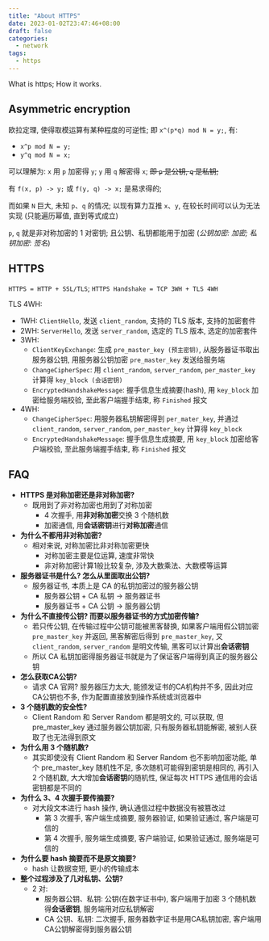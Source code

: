 ```yaml
---
title: "About HTTPS"
date: 2023-01-02T23:47:46+08:00
draft: false
categories:
  - network
tags:
  - https
---
```


What is https; How it works.

<!--more-->

## Asymmetric encryption

欧拉定理, 使得取模运算有某种程度的可逆性; 即 `x^(p*q) mod N = y;`, 有:

+ `x^p mod N = y;`
+ `y^q mod N = x;`

可以理解为: `x` 用 `p` 加密得 `y`; `y` 用 `q` 解密得 `x`; ~~即 `p` 是公钥, `q` 是私钥;~~

有 `f(x, p) -> y;` 或 `f(y, q) -> x;` 是易求得的;

而如果 `N` 巨大, 未知 `p`、`q` 的情况; 以现有算力互推 `x`、`y`, 在较长时间可以认为无法实现 (只能遍历幂值, 直到等式成立)

`p`, `q` 就是非对称加密的 1 对密钥; 且公钥、私钥都能用于加密 (*公钥加密: 加密; 私钥加密: 签名*)

## HTTPS

`HTTPS = HTTP + SSL/TLS`; `HTTPS Handshake = TCP 3WH + TLS 4WH`

TLS 4WH:
+ 1WH: `ClientHello`, 发送 `client_random`, 支持的 TLS 版本, 支持的加密套件
+ 2WH: `ServerHello`, 发送 `server_random`, 选定的 TLS 版本, 选定的加密套件
+ 3WH:
  + `ClientKeyExchange`: 生成 `pre_master_key (预主密钥)`, 从服务器证书取出服务器公钥, 用服务器公钥加密 `pre_master_key` 发送给服务端
  + `ChangeCipherSpec`: 用 `client_random`, `server_random`, `per_master_key` 计算得 `key_block (会话密钥)`
  + `EncryptedHandshakeMessage`: 握手信息生成摘要(hash), 用 `key_block` 加密给服务端校验, 至此客户端握手结束, 称 `Finished` 报文
+ 4WH:
  + `ChangeCipherSpec`: 用服务器私钥解密得到 `per_mater_key`, 并通过 `client_random`, `server_random`, `per_master_key` 计算得 `key_block`
  + `EncryptedHandshakeMessage`: 握手信息生成摘要, 用 `key_block` 加密给客户端校验, 至此服务端握手结束, 称 `Finished` 报文

## FAQ

+ **HTTPS 是对称加密还是非对称加密?**
  + 既用到了非对称加密也用到了对称加密
    + 4 次握手, 用**非对称加密**交换 3 个随机数
    + 加密通信, 用**会话密钥**进行**对称加密**通信
+ **为什么不都用非对称加密?**
  + 相对来说, 对称加密比非对称加密更快
    + 对称加密主要是位运算, 速度非常快
    + 非对称加密计算1般比较复杂, 涉及大数乘法、大数模等运算
+ **服务器证书是什么? 怎么从里面取出公钥?**
  + 服务器证书, 本质上是 CA 的私钥加密过的服务器公钥
    + 服务器公钥 + CA 私钥 -> 服务器证书
    + 服务器证书 + CA 公钥 -> 服务器公钥
+ **为什么不直接传公钥? 而要以服务器证书的方式加密传输?**
  + 若只传公钥, 在传输过程中公钥可能被黑客替换, 如果客户端用假公钥加密 `pre_master_key` 并返回, 黑客解密后得到 `pre_master_key`, 又 `client_random`, `server_random` 是明文传输, 黑客可以计算出**会话密钥**
  + 所以 CA 私钥加密得服务器证书就是为了保证客户端得到真正的服务器公钥
+ **怎么获取CA公钥?**
  + 请求 CA 官网? 服务器压力太大, 能颁发证书的CA机构并不多, 因此对应CA公钥也不多, 作为配置直接放到操作系统或浏览器中
+ **3 个随机数的安全性?**
  + Client Random 和 Server Random 都是明文的, 可以获取, 但 pre_master_key 通过服务器公钥加密, 只有服务器私钥能解密, 被别人获取了也无法得到原文
+ **为什么用 3 个随机数?**
  + 其实即使没有 Client Random 和 Server Random 也不影响加密功能, 单个 pre_master_key 随机性不足, 多次随机可能得到密钥是相同的, 再引入 2 个随机数, 大大增加**会话密钥**的随机性, 保证每次 HTTPS 通信用的会话密钥都是不同的
+ **为什么 3、4 次握手要传摘要?**
  + 对大段文本进行 hash 操作, 确认通信过程中数据没有被篡改过
    + 第 3 次握手, 客户端生成摘要, 服务器验证, 如果验证通过, 客户端是可信的
    + 第 4 次握手, 服务端生成摘要, 客户端验证, 如果验证通过, 服务端是可信的
+ **为什么要 hash 摘要而不是原文摘要?**
  + hash 让数据变短, 更小的传输成本
+ **整个过程涉及了几对私钥、公钥?**
  + 2 对:
    + 服务器公钥、私钥: 公钥(在数字证书中), 客户端用于加密 3 个随机数得**会话密钥**, 服务端用对应私钥解密
    + CA 公钥、私钥: 二次握手, 服务器数字证书是用CA私钥加密, 客户端用CA公钥解密得到服务器公钥
